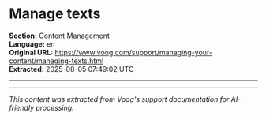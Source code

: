 # Manage texts

**Section:** Content Management  
**Language:** en  
**Original URL:** https://www.voog.com/support/managing-your-content/managing-texts.html  
**Extracted:** 2025-08-05 07:49:02 UTC

---



---

*This content was extracted from Voog's support documentation for AI-friendly processing.*
